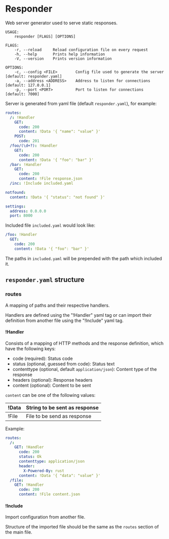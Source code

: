 # Responder

Web server generator used to serve static responses.

```
USAGE:
    responder [FLAGS] [OPTIONS]

FLAGS:
    -r, --reload     Reload configuration file on every request
    -h, --help       Prints help information
    -V, --version    Prints version information

OPTIONS:
    -c, --config <FILE>        Config file used to generate the server [default: responder.yaml]
    -a, --address <ADDRESS>    Address to listen for connections [default: 127.0.0.1]
    -p, --port <PORT>          Port to listen for connections [default: 7000]
```

Server is generated from yaml file (default `responder.yaml`), for example:

```yaml
routes:
  /: !Handler
    GET:
      code: 200
      content: !Data '{ "name": "value" }'
    POST:
      code: 201
  /foo/(\d+?): !Handler
    GET:
      code: 200
      content: !Data '{ "foo": "bar" }'
  /bar: !Handler
    GET:
      code: 200
      content: !File response.json
  /inc: !Include included.yaml

notfound:
  content: !Data '{ "status": "not found" }'

settings:
  address: 0.0.0.0
  port: 8000
```

Included file `included.yaml` would look like:

```yaml
/foo: !Handler
  GET:
    code: 200
    content: !Data '{ "foo": "bar" }'
```

The paths in `included.yaml` will be prepended with the path which included it.

## `responder.yaml` structure

### routes

A mapping of paths and their respective handlers.

Handlers are defined using the "!Handler" yaml tag or can import their definition from another file using the "!Include" yaml tag.

#### !Handler

Consists of a mapping of HTTP methods and the response definition, which have the following keys:

* code (required): Status code
* status (optional, guessed from code): Status text
* contenttype (optional, default `application/json`): Content type of the response
* headers (optional): Response headers
* content (optional): Content to be sent

`content` can be one of the following values:

!Data | String to be sent as response
------|------------------------------
!File | File to be send as response

Example:

```yaml
routes:
  /:
    GET: !Handler
      code: 200
      status: Ok
      contenttype: application/json
      header:
        X-Powered-By: rust
      content: !Data '{ "data": "value" }'
  /file:
    GET: !Handler
      code: 200
      content: !File content.json
```

#### !Include

Import configuration from another file.

Structure of the imported file should be the same as the `routes` section of the main file.
